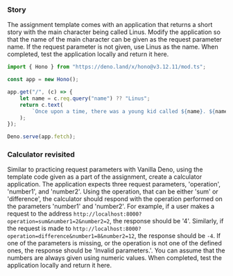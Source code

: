 ### Story

The assignment template comes with an application that returns a short story with the main character being called Linus. Modify the application so that the name of the main character can be given as the request parameter name. If the request parameter is not given, use Linus as the name. When completed, test the application locally and return it here.

```javascript
import { Hono } from "https://deno.land/x/hono@v3.12.11/mod.ts";

const app = new Hono();

app.get("/", (c) => {
    let name = c.req.query("name") ?? "Linus";
    return c.text(
        `Once upon a time, there was a young kid called ${name}. ${name} was happy.`
    );
});

Deno.serve(app.fetch);

```

### Calculator revisited

Similar to practicing request parameters with Vanilla Deno, using the template code given as a part of the assignment, create a calculator application. The application expects three request parameters, 'operation', 'number1', and 'number2'. Using the operation, that can be either 'sum' or 'difference', the calculator should respond with the operation performed on the parameters 'number1' and 'number2'. For example, if a user makes a request to the address `http://localhost:8000?operation=sum&number1=2&number2=2`, the response should be '4'. Similarly, if the request is made to `http://localhost:8000?operation=difference&number1=8&number2=12`, the response should be `-4`. If one of the parameters is missing, or the operation is not one of the defined ones, the response should be 'Invalid parameters.'. You can assume that the numbers are always given using numeric values. When completed, test the application locally and return it here.
